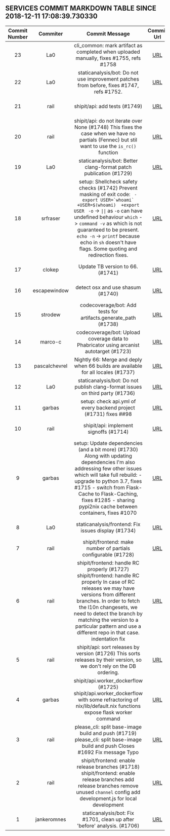 ## SERVICES COMMIT MARKDOWN TABLE SINCE 2018-12-11 17:08:39.730330

| Commit Number | Commiter | Commit Message | Commit Url | Date | 
|:---:|:----:|:----------------------------------:|:------:|:----:| 
|23|La0|cli_common: mark artifact as completed when uploaded manually, fixes #1755, refs #1758|[URL](https://github.com/mozilla/release-services/commit/8ecd55d9668ffe527c23d3fdb8a7849f927a5017)|2018-12-18 08:34:14
|22|La0|staticanalysis/bot: Do not use improvement patches from before, fixes #1747, refs #1752.|[URL](https://github.com/mozilla/release-services/commit/70bbd3d3fb477821bf6303ae7dd973e9fc272fd9)|2018-12-17 16:02:42
|21|rail|shipit/api: add tests (#1749)|[URL](https://github.com/mozilla/release-services/commit/02078ef90d3559b71dfa1ccb2a8d28876b2aad6e)|2018-12-13 16:06:46
|20|rail|shipit/api: do not iterate over None (#1748)  This fixes the case when we have no partials (Fennec) but stil want to  use the `is_rc()` function|[URL](https://github.com/mozilla/release-services/commit/3d778a4e4ee931be254efe2254e0036639e8d1db)|2018-12-13 15:07:14
|19|La0|staticanalysis/bot: Better clang-format patch publication (#1729)|[URL](https://github.com/mozilla/release-services/commit/3ee50c9cdd4df8948fb8b59f561a5a75d6227277)|2018-12-13 06:44:47
|18|srfraser|setup: Shellcheck safety checks (#1742)  Prevent masking of exit code:  ```  -export USER=`whoami`  +USER=$(whoami)  +export USER  ```    `-o` -> `\|\|` as `-o` can have undefined behaviour    `which` -> `command -v` as which is not guaranteed to be present.    `echo -n` -> `printf` because echo in `sh` doesn't have flags.    Some quoting and redirection fixes.|[URL](https://github.com/mozilla/release-services/commit/74ce5504e762a05c0668175cadf5accfcbfbe977)|2018-12-12 09:54:25
|17|clokep|Update TB version to 66. (#1741)|[URL](https://github.com/mozilla/release-services/commit/17e70413640f2bba4dbb7252b910d5f1cc31c47a)|2018-12-11 15:53:59
|16|escapewindow|detect osx and use shasum (#1740)|[URL](https://github.com/mozilla/release-services/commit/745c0918a5205dd529890b34a095c45f7169a04d)|2018-12-11 15:29:31
|15|strodew|codecoverage/bot: Add tests for artifacts.generate_path (#1738)|[URL](https://github.com/mozilla/release-services/commit/7ec0c0cfae02d30c3600bfc84db1cd5ecbb44bc3)|2018-12-11 14:10:40
|14|marco-c|codecoverage/bot: Upload coverage data to Phabricator using arcanist autotarget (#1723)|[URL](https://github.com/mozilla/release-services/commit/c20c755446b1042d22ee5bd38cb9b59f9f6be02e)|2018-12-11 12:07:59
|13|pascalchevrel|Nightly 66: Merge and deply when 66 builds are available for all locales (#1737)|[URL](https://github.com/mozilla/release-services/commit/6eac57881492739dbe24ea1883839e45fcaa7598)|2018-12-10 16:49:18
|12|La0|staticanalysis/bot: Do not publish clang-format issues on third party (#1736)|[URL](https://github.com/mozilla/release-services/commit/87a5382231ac3dfd8081a384c379a05fe101f0c1)|2018-12-07 14:44:30
|11|garbas|setup: check api.yml of every backend project (#1731)  fixes ##98|[URL](https://github.com/mozilla/release-services/commit/195444085969f4fda706f015634132de59d44d02)|2018-12-06 19:07:18
|10|rail|shipit/api: implement signoffs (#1714)|[URL](https://github.com/mozilla/release-services/commit/bbfb2f3568696d4c8840a6bf14c81b8060b7a9bb)|2018-12-06 17:30:59
|9|garbas|setup: Update dependencies (and a bit more) (#1730)  Along with updating dependencies I'm also addressing few other issues which will take full rebuild:    - upgrade to python 3.7, fixes #1715   - switch from Flask-Cache to Flask-Caching, fixes #1285   - sharing pypi2nix cache between containers, fixes #1070|[URL](https://github.com/mozilla/release-services/commit/bdebc7818475c6a3a8a60127b152cefc33beb7b9)|2018-12-06 16:54:16
|8|La0|staticanalysis/frontend: Fix issues display (#1734)|[URL](https://github.com/mozilla/release-services/commit/90a66cfbaeff7f0c454badd3d909f131f0debf1c)|2018-12-06 15:51:32
|7|rail|shipit/frontend: make number of partials configurable (#1728)|[URL](https://github.com/mozilla/release-services/commit/a60e0252e7a3f6660b7b68198b1aeddbdfdf2b40)|2018-12-04 15:13:00
|6|rail|shipit/frontend: handle RC properly (#1727)    shipit/frontend: handle RC properly    In case of RC releases we may have versions from different branches. In order to  fetch the l10n changesets, we need to detect the branch by matching the version  to a particular pattern and use a different repo in that case.      indentation fix|[URL](https://github.com/mozilla/release-services/commit/ff28b26b9557ad05d0966c69810dce0d90c24490)|2018-12-04 13:01:54
|5|rail|shipit/api: sort releases by version (#1726)  This sorts releases by their version, so we don't rely on the DB ordering.|[URL](https://github.com/mozilla/release-services/commit/d795c9ee1a7b310b5ece6261ab94ec59bb8a26f2)|2018-12-04 08:49:43
|4|garbas|shipit/api.worker_dockerflow  (#1725)    shipit/api.worker_dockerflow with some refractoring of nix/lib/default.nix functions    expose flask worker command|[URL](https://github.com/mozilla/release-services/commit/4ab01c3d46efa09632e749ef7184a8f8223ff17c)|2018-12-03 20:48:30
|3|rail|please_cli: split base-image build and push (#1719)    please_cli: split base-image build and push    Closes #1692      Fix message      Typo|[URL](https://github.com/mozilla/release-services/commit/864c90f7d7f090373039e62930a13068366185a4)|2018-12-03 14:53:38
|2|rail|shipit/frontend: enable release branches (#1718)    shipit/frontend: enable release branches      add release branches    remove unused `channel` config    add development.js for local development|[URL](https://github.com/mozilla/release-services/commit/e278e5523f2e64ef97cdc5a99bc3201b2dc4e662)|2018-11-30 16:29:25
|1|jankeromnes|staticanalysis/bot: Fix #1701, clean up after 'before' analysis. (#1706)|[URL](https://github.com/mozilla/release-services/commit/59e200570ff180de1d4e9eac3296a8a14affb833)|2018-11-30 14:19:32


